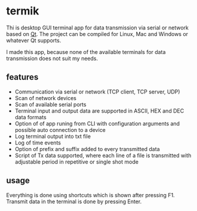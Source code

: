 # termik
Thi is desktop GUI terminal app for data transmission via serial or network based on [Qt](https://www.qt.io/). The project can be compiled for Linux, Mac and Windows or whatever Qt supports.

I made this app, because none of the available terminals for data transmission does not suit my needs.


## features
* Communication via serial or network (TCP client, TCP server, UDP)
* Scan of network devices 
* Scan of available serial ports
* Terminal input and output data are supported in ASCII, HEX and DEC data formats
* Option of of app runing from CLI with configuration arguments and possible auto connection to a device
* Log terminal output into txt file
* Log of time events
* Option of prefix and suffix added to every transmitted data
* Script of Tx data supported, where each line of a file is transmitted with adjustable period in repetitive or single shot mode


## usage
Everything is done using shortcuts which is shown after pressing F1.
Transmit data in the terminal is done by pressing Enter.
